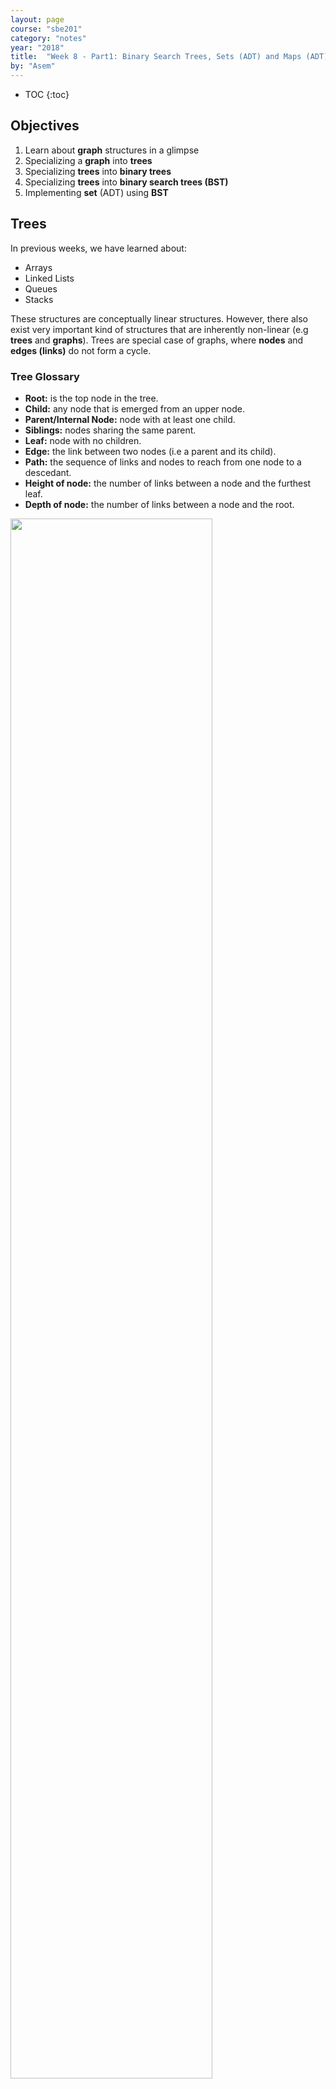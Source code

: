 ```yaml
---
layout: page
course: "sbe201"
category: "notes"
year: "2018"
title:  "Week 8 - Part1: Binary Search Trees, Sets (ADT) and Maps (ADT)"
by: "Asem"
---
```


* TOC
{:toc}

## Objectives

1. Learn about **graph** structures in a glimpse
1. Specializing a **graph** into **trees**
1. Specializing **trees** into **binary trees**
1. Specializing **trees** into **binary search trees (BST)**
1. Implementing **set** (ADT) using **BST**

## Trees

In previous weeks, we have learned about:

* Arrays
* Linked Lists
* Queues
* Stacks

These structures are conceptually linear structures. However, there also exist very important kind of structures that are inherently non-linear (e.g **trees** and **graphs**). Trees are special case of graphs, where **nodes** and **edges (links)** do not form a cycle.

### Tree Glossary

* **Root:** is the top node in the tree.
* **Child:** any node that is emerged from an upper node.
* **Parent/Internal Node:** node with at least one child.
* **Siblings:** nodes sharing the same parent.
* **Leaf:** node with no children.
* **Edge:** the link between two nodes (i.e a parent and its child).
* **Path:** the sequence of links and nodes to reach from one node to a descedant.
* **Height of node:** the number of links between a node and the furthest leaf.
* **Depth of node:** the number of links between a node and the root.

<img src="/gallery/trees/tree.svg" style="width:80%;">

### Synonyms

* Node = Vertex = Point
* Edge = Link = Arc

### Violating Tree Structure

> wikipedia

The following structures **are not trees**:

| Graphs that are not trees | Why? |
|--------------|----------------|
| <img src="/gallery/trees/Directed_graph,_cyclic.svg" style="width:80%;"> |cycle B→C→E→D→B. <br> B has more than one parent (inbound edge). |
| <img src="/gallery/trees/Directed_graph_with_branching_SVG.svg" style="width:50%;"> |undirected cycle 1-2-4-3. <br> 4 has more than one parent (inbound edge). |
| <img src="/gallery/trees/Directed_graph,_disjoint.svg" style="width:50%;"> | two non-connected parts, A→B and C→D→E. There is more than one root. |

## Binary Search Trees (BST)

**Binary trees** is a special case of trees where each node can have at most 2 children. Also, these children are named: **left child** or **right child**. A very useful specialization of **binary trees** is **binary search tree (BST)** where nodes are conventionally ordered in a certain manner. By convention, the  $$ \text{left children} < \text{parent} < \text{right children} $$, and this rule propagates recursively across the tree.

|  <img src="/gallery/trees/Binary_search_tree.svg"> |
|-------------|
| *A binary search tree (BST)* |

|  <img src="/gallery/trees/graphtreevenn.svg"> |
|-------------|
| *Specialization from graph->tree->BT->BST* |


### Motivation

Efficient search & insertion/deletion in *logarithmic* time $O(\log(n))$

* Arrays:
  * **(+)** efficient search on sorted arrays $O(\log(n))$,
  * **(-)** ineffiecient insertion/deletion $O(n)$.
* Linked lists:
  * **(-)** inefficient search $O(n)$,
  * **(+)** efficient insertion/deletion $O(1)$.

### Intuition

* Tree combines the advantages of arrays and linked lists.
* The nature of **BST** (i.e being ordered) makes it potential for extensive applications. For example, implementing **set (ADT)**.

### Design and Implementation: Using Linked Structures

Tree structure allows us to use recursive routines to implement the basic operations. Think of each node in a tree as a separate standalone tree. Trees can be embedded in arrays or implemented as a linked nodes (i.e using pointers). In this tutorial, we will implement the **BST** using linked nodes. Any node in the tree (including the root) will be represented by the type `BSTNode` that has the following C++ `struct:

```c++
struct BSTNode
{
    int data;
    BSTNode *left;
    BSTNode *right;
};
```

### Operations

#### Is Empty

```c++
bool isEmpty( BSTNode *tree )
{
    return tree == nullptr;
}
```

#### Is Leaf

```c++
bool isLeaf( BSTNode *tree )
{
    return tree->left == nullptr && tree->right == nullptr;
}
```

#### Size

```c++
int size( BSTNode *tree )
{
    if ( !isEmpty( tree ))
        return 1 + size( tree->left ) + size( tree->right );
    else return 0;
}
```

#### Insertion

|  <img src="/gallery/trees/binary-search-tree-insertion-animation.gif"> |
|-------------|
| *Insertion in BST, realize recursion. [Author](https://commons.wikimedia.org/w/index.php?title=User:A.gholamzade&action=edit&redlink=1)* |


```c++
void insert( BSTNode *&tree, int data )
{
    if ( isEmpty( tree ))
        tree = new BSTNode{ data , nullptr , nullptr };

    else
    {
        if ( data < tree->data )
            insert( tree->left, data );

        else insert( tree->right, data );
    }
}
```

#### Search

|  <img src="/gallery/trees/binary-search-tree-sorted-array-animation.gif"> |
|-------------|
| *Search in BST, realize recursion. [Author](https://commons.wikimedia.org/w/index.php?title=User:A.gholamzade&action=edit&redlink=1)* |

```c++
bool find( BSTNode *tree, int data )
{
    if ( isEmpty( tree ))
        return false;
    else
    {
        if ( data == tree->data )
            return true;

        else if ( data < tree->data )
            return find( tree->left , data );

        else return find( tree->right , data );
    }
}
```

#### BST Traversal

| Pre- In- Post-order Traversals |
|--------------------------------|
| <script src="https://www.khanacademy.org/computer-programming/depth-first-traversals-of-binary-trees/934024358/embed.js?editor=no&buttons=yes&author=yes&embed=yes"></script> |
| *Made using: [Khan Academy Computer Science](http://www.khanacademy.org/computer-programming)* |

#### Traversal: In-order

|  <img src="/gallery/trees/InorderTrav.gif"> |
|-------------|
| *In-order Traversal in BST, realize recursion. [Source](http://ceadserv1.nku.edu/longa/classes/mat385_resources/docs/traversal.htm)* |

```c++
void inorder( BSTNode *tree )
{
    if( tree )
    {
        inorder( tree->left );
        std::cout << "[" << tree->data << "]";
        inorder( tree->right );
    }
}
```

#### Traversal: Pre-order

|  <img src="/gallery/trees/PreOrderTrav.gif"> |
|-------------|
| *Pre-order Traversal in BST, realize recursion. [Source](http://ceadserv1.nku.edu/longa/classes/mat385_resources/docs/traversal.htm)* |

```c++
void preorder( BSTNode *tree )
{
    if( tree )
    {
        std::cout << "[" << tree->data << "]";
        preorder( tree->left );
        preorder( tree->right );
    }
}
```

#### Traversal: Post-order

|  <img src="/gallery/trees/PostorderTrav.gif"> |
|-------------|
| *Post-order Traversal in BST, realize recursion. [Source](http://ceadserv1.nku.edu/longa/classes/mat385_resources/docs/traversal.htm)* |

```c++
void postorder( BSTNode *tree )
{
    if( tree )
    {
        postorder( tree->left );
        postorder( tree->right );
        std::cout << "[" << tree->data << "]";
    }
}
```

#### Traversal: Breadth-first

|  <img src="/gallery/trees/bfs.gif"> |
|-------------|
| *Breadth-first Traversal in BST. Created by Stephanie Wong* |

#### Clear the whole tree

```c++
void clear( BSTNode *&tree )
{
    if ( !isEmpty( tree ))
    {
        clear( tree->left );
        clear( tree->right );
        delete tree;
        tree = nullptr;
    }
}
```

#### Removal of element

| Case | Action |Example |
|------|--------|--------|
| **Case I:** Node to be removed **has no children** | Simplest case. Algorithm **sets corresponding link of the parent to NULL and deletes the node** |`remove( tree , -4 )`<br>![bst-del1](/gallery/trees/bst-remove-case-1.png) |
| **Case II:** Node to be removed **has one child** | It this case, node is cut from the tree and algorithm **links single child (with it's subtree) directly to the parent of the removed node** |`remove( tree , 18 )`<br>![bst-del2a](/gallery/trees/bst-remove-case-2-1.png)<br>![bst-del2b](/gallery/trees/bst-remove-case-2-2.png)<br>![bst-del2c](/gallery/trees/bst-remove-case-2-3.png) |
| **Case III:** Node to be removed **has two children** | This is the most complex case. To solve it, <br>**(1)** **find a minimum value in the right subtree;** <br>**(2)** **replace value of the node to be removed with found minimum**. Now, right subtree contains a duplicate! <br>**(3)** **apply remove to the right subtree to remove a duplicate.** | ![bst-del3a](/gallery/trees/bst-remove-case-3-3.png) <br> ![bst-del3b](/gallery/trees/bst-remove-case-3-4.png) <br> ![bst-del3c](/gallery/trees/bst-remove-case-3-5.png) <br> ![bst-del3d](/gallery/trees/bst-remove-case-3-6.png) <br> |
| *Source: [http://www.algolist.net/](http://www.algolist.net/Data_structures/Binary_search_tree/Removal)* |

```c++
void remove( BSTNode *&tree, int data )
{
    if ( isEmpty( tree )) return;

    if ( data == tree->data )
    {
        if ( !isEmpty( tree->left ) && !isEmpty( tree->right ))
        {
            BSTNode *minRight = minNode( tree->right );
            tree->data = minRight->data;
            remove( tree->right, minRight->data );
        } else
        {
            BSTNode *discard = tree;

            if ( isLeaf( tree ))
                tree = nullptr;
            else if ( !isEmpty( tree->left ))
                tree = tree->left;
            else
                tree = tree->right;

            delete discard;
        }

    } else if ( data < tree->data )
        remove( tree->left, data );
    else remove( tree->right, data );
}
```

## Asbtract Data Types Built Upon BST

### Set

We can harness the sorted property of **BST** to make efficient insertions and removals. Also, with a slight modification to the `insert` function, we can make this function only insert unique values, hence our new **set (ADT)** will always contain unique values.

#### Operations

* `isEmpty`: same as **BST**
* `size`: same as **BST**
* `contains`: same as `find` of **BST**
* `remove`: same as **BST**
* `insert`: slight modification of `bst::insert`, such that insertion is done when the element isn't a duplicate of existing element, possible implementation:
  1. use `contains` to check if element doesn't already exist,
  1. then, if the condition holds, use `bst::insert`, otherwise, do nothing.
* `union`: given two sets $S_1$ and $S_2$ make a new data structure $S_3 = S_1  \cup S_2$, possible implementation:
  1. make an empty set `S3`,
  1. iterate over elements of `S1` inserting each element to `S3`, and similarly for `S2`.
* `intersect`: given two sets $S_1$ and $S_2$ make a new data structure $S_3 = S_1  \cap S_2$, possible implementation:
  1. make an empty set `S3`,
  1. iterate over elements of `S1` inserting each element that also exists in `S2` into `S3`.
* `equals`: given two sets $S_1$ and $S_2$, check the equality of the two sets, possible implementation:
  1. first, check that $S_1$ and $S_2$ sizes are equal,
  1. then, iterating **in-order** in parallel in both $S_1$ and $S_2$ to validate the equality of traversed elements.

### Map

Synonyms: Associative containers, dictionary, symbol table.

A **map** is a collection of searchable key-value pairs, where each key has a value.

**Example 1**, we can have a **map** representing count of words in a page or textbook, so the **key** here is the *word*, while the **value** is the count of this word.

**Example 2**, for the function that counts characters in **DNA**:

```c++
int countCharacter( std::string dna, char query )
    {
        int count = 0;
        for ( int i = 0; i < dna.size(); ++i)
        {
            if ( query == dna[i] )
                ++count;
        }
        return count;
}
int main( int argc, char **argv )
{
    if( argc == 2 )
    {
        std::string dna = getDNA( argv[1] );

        int countA = countCharacter( dna , 'A');
        int countC = countCharacter( dna , 'C');
        int countG = countCharacter( dna , 'G');
        int countT = countCharacter( dna , 'T');

        std::cout << "A:" << countA << std::endl
                  << "C:" << countC << std::endl
                  << "G:" << countG << std::endl
                  << "T:" << countT << std::endl;
    }

    return 0;
}
```

This function was called four times (i.e to count **A**, **C**, **G**, and **T**). However, by using **map** data structure we can run this function to count all characters in a single run!

```c++
int main( int argc, char **argv )
{
    if( argc == 2 )
    {
        std::string dna = getDNA( argv[1] );

        char_map::CharMap dnaCounter = char_map::create();

        for( int i = 0 ; i < dna.size() ; ++i )
            map::value( dnaCounter , dna[i] )++;

        char_map::printAll( dnaCounter );
    }

    return 0;
}
```

Another important usage of **map (ADT)** is to implement a **graph (ADT)** by:

1. representing each node in the graph as a **key**,
1. and the associated **value** to that key is a list of the connected nodes.

#### Implementing a Dictionary (i.e Map) Using BST

Map implementation using **BST** would be as easy as implementing a **set** using the concrete routines of **BST**.

1. `create`: returns empty dictionary.
1. `isEmpty`: checks if dictionary is empty.
1. `size`: returns the size of the dictionary.
1. `insert`: inserts new key to the dictionary.
1. `remove`: remove an element by its key.
1. `at`: returns a reference to the value associated with a given dictionary. Crashes if the key is not found.
1. `value`: returns a reference to the value associated with a given key. If key not found, then insert a new key with the given key then returns a reference to the newly created value.
1. `contains`: checks if a key exists in the dictionary.

```c++
struct MapNode
{
    std::string key;
    int value;
    MapNode *left;
    MapNode *right;
};

using WordMap = MapNode *;
```

##### Syntactical Sugar

One usage of C++ aliases, is abstraction of types. In the line `using WordMap = MapNode *;`, we are making an alias for a pointer type naming it `WordMap`. Now, we wish, in the main function, to pay no attention to the implementation details of our map. So, we wish not to see any asterisks (pointer) in the main function.


Since we decided to hide the implementation details in the main function, we hope not to initialize an empty **map** using the following syntax:

```c++
int main()
{
    map::WordMap wmap = nullptr; // Correct. But, something vague here!
}
```

// In the above snippet, we should have a prior knowledge about the alias `WordMap` that represents a pointer, so we initialize it with `nullptr`.


**A much better and clean solution** is to write a function that returns an empty map. Hence, we hid our assumptions and conventions from the **map** user in the main function.

```c++
WordMap create()
{
    return nullptr;
}
```


Now, in the main function it becomes cleaner to have an empty **map** using the following syntax:

```c++
int main()
{
    map::WordMap wmap = map::create(); // Much cleaner!
}
```

```c++
bool isEmpty( WordMap wmap )
{

}

bool isLeaf( WordMap wmap )
{

}

int size( WordMap wmap )
{

}

bool find( WordMap wmap, std::string key )
{

}


int &at( WordMap wmap, std::string key )
{

}

void insert( WordMap &wmap, std::string key )
{

}

WordMap minNode( WordMap wmap )
{

}

void remove( WordMap &wmap, std::string key )
{

}

int &value( WordMap &wmap , std::string key )
{

}

void clear( WordMap &wmap )
{

}

void printAll( WordMap wmap )
{

}
```

### Exercise and Assignment: Text Processing

Clone your group lab work and assignment from this [link](https://classroom.github.com/g/JPz8R-yi).

<iframe width="560" height="315" src="https://www.youtube.com/embed/wupToqz1e2g?rel=0" frameborder="0" allow="autoplay; encrypted-media" allowfullscreen></iframe>

Consider the following text for [Carl Sagan](https://en.wikipedia.org/wiki/Carl_Sagan)

> Look again at that dot. That's here. That's home. That's us. On it everyone you love, everyone you know, everyone you ever heard of, every human being who ever was, lived out their lives. The aggregate of our joy and suffering, thousands of confident religions, ideologies, and economic doctrines, every hunter and forager, every hero and coward, every creator and destroyer of civilization, every king and peasant, every young couple in love, every mother and father, hopeful child, inventor and explorer, every teacher of morals, every corrupt politician, every "superstar," every "supreme leader," every saint and sinner in the history of our species lived there on a mote of dust suspended in a sunbeam. The Earth is a very small stage in a vast cosmic arena. Think of the rivers of blood spilled by all those generals and emperors so that, in glory and triumph, they could become the momentary masters of a fraction of a dot. Think of the endless cruelties visited by the inhabitants of one corner of this pixel on the scarcely distinguishable inhabitants of some other corner, how frequent their misunderstandings, how eager they are to kill one another, how fervent their hatreds. Our posturings, our imagined self-importance, the delusion that we have some privileged position in the Universe, are challenged by this point of pale light. Our planet is a lonely speck in the great enveloping cosmic dark. In our obscurity, in all this vastness, there is no hint that help will come from elsewhere to save us from ourselves. The Earth is the only world known so far to harbor life. There is nowhere else, at least in the near future, to which our species could migrate. Visit, yes. Settle, not yet. Like it or not, for the moment the Earth is where we make our stand. It has been said that astronomy is a humbling and character-building experience. There is perhaps no better demonstration of the folly of human conceits than this distant image of our tiny world. To me, it underscores our responsibility to deal more kindly with one another, and to preserve and cherish the pale blue dot, the only home we've ever known.

#### Prelimenary Statistics

| Total count of words | count of words after removing duplicates (i.e word set) |
|----------------------|-----------------------|
| 362 | 205 |


#### Comparing `std::string`s

Insertion and removal in **BST** depends in comparison in each step between the tree nodes. When we compare integers, we simply use the `<`, `<=`, `>`, `>=`, `==` operators. What if we need to compare strings lexicographically (i.e in order to be alphabetically ordered)?

Fortunately, [`std::string`](http://en.cppreference.com/w/cpp/string/basic_string) comes with a lot of embedded functions. We are going to use the embedded [`compare`](http://en.cppreference.com/w/cpp/string/basic_string/compare) function.


```c++
#include <string>
int main()
{
    std::string s1 = "batman";
    std::string s2 = "superman";

    int comparison = s1.compare( s2 );
}
```

| comparison value | explanation |
|------------------|-------------|
| positive | it means that `s1` comes after `s2` alphabetically, which is not the case |
| negative | it means that `s1` precedes `s2` alphabetically, which is the case |
| 0 | it means that `s1` equals `s2`, which is not the case |

#### Lab work: Extract Set of Words in a Text using Set (ADT)

1. Complete the source code in `set.hpp` to produce a **set** of `std::string`s.
1. Complete the source code in `unique_words.cpp` to print the set of words of the given file.

#### Group Assignment 1-A: Implement a Dictionary That Maps Characters to Integers

You are required here to develop a dictionary that has `char` as a key and `int` as a value. We will use this dictionary to keep track of each character count.

1. Complete the implementation in `cmap.hpp`, to produce a a dictionary that maps `char` to `int`.
1. Complete the source code in `countDNA.cpp`, to count each base in the given dna file using the developed **dictionary**.

#### Group Assignment 2-B: Evaluate the count of each word in a text using Map (ADT)

1. Complete the implementation in the `map.hpp` file to produce a **dictionary** that maps `std::string` to `int`.
1. Complete the source code in `count_words.cpp` to count each word in the given text file.